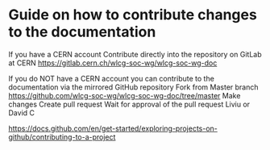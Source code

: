 # Guide on how to contribute changes to the documentation

If you have a CERN account
Contribute directly into the repository on GitLab at CERN
https://gitlab.cern.ch/wlcg-soc-wg/wlcg-soc-wg-doc 

If you do NOT have a CERN account you can contribute to the documentation via the mirrored GitHub repository
Fork from Master branch
	https://github.com/wlcg-soc-wg/wlcg-soc-wg-doc/tree/master 
Make changes
Create pull request
Wait for approval of the pull request Liviu or David C


https://docs.github.com/en/get-started/exploring-projects-on-github/contributing-to-a-project
